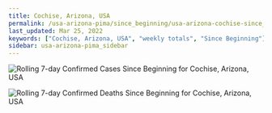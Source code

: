 ```yaml
---
title: Cochise, Arizona, USA
permalink: /usa-arizona-pima/since_beginning/usa-arizona-cochise-since_beginning.html
last_updated: Mar 25, 2022
keywords: ["Cochise, Arizona, USA", "weekly totals", "Since Beginning"]
sidebar: usa-arizona-pima_sidebar
---
```


![Rolling 7-day Confirmed Cases Since Beginning for Cochise, Arizona, USA](/covid_tracker/images/graphs/usa-arizona-cochise-rolling_7_days_confirmed-since_beginning_graph.png)

![Rolling 7-day Confirmed Deaths Since Beginning for Cochise, Arizona, USA](/covid_tracker/images/graphs/usa-arizona-cochise-rolling_7_days_deaths-since_beginning_graph.png)
